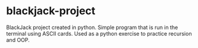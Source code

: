 # blackjack-project
BlackJack project created in python. Simple program that is run in the terminal using ASCII cards. Used as a python exercise to practice recursion and OOP.
